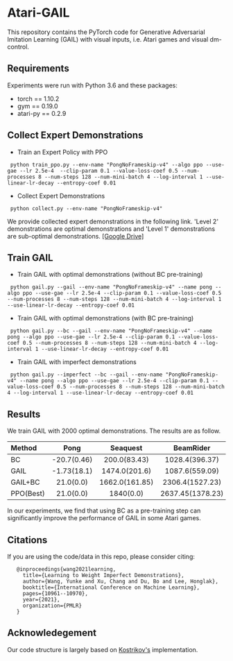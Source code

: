 # Atari-GAIL

This repository contains the PyTorch code for Generative Adversarial Imitation Learning (GAIL) with visual inputs, i.e. Atari games and visual dm-control.

## Requirements
Experiments were run with Python 3.6 and these packages:
* torch == 1.10.2
* gym == 0.19.0
* atari-py == 0.2.9

## Collect Expert Demonstrations

 * Train an Expert Policy with PPO
 ```
  python train_ppo.py --env-name "PongNoFrameskip-v4" --algo ppo --use-gae --lr 2.5e-4  --clip-param 0.1 --value-loss-coef 0.5 --num-processes 8 --num-steps 128 --num-mini-batch 4 --log-interval 1 --use-linear-lr-decay --entropy-coef 0.01
 ```

 * Collect Expert Demonstrations
 ```
  python collect.py --env-name "PongNoFrameskip-v4"
 ```

We provide collected expert demonstrations in the following link. 'Level 2' demonstrations are optimal demonstrations and 'Level 1' demonstrations are sub-optimal demonstrations. [[Google Drive]](https://drive.google.com/drive/folders/1nlUf471Cp0g7N3JRy0lKnBJNnzJaEqY-?usp=sharing)

## Train GAIL

* Train GAIL with optimal demonstrations (without BC pre-training)
 ```
  python gail.py --gail --env-name "PongNoFrameskip-v4" --name pong --algo ppo --use-gae --lr 2.5e-4 --clip-param 0.1 --value-loss-coef 0.5 --num-processes 8 --num-steps 128 --num-mini-batch 4 --log-interval 1 --use-linear-lr-decay --entropy-coef 0.01
 ```

* Train GAIL with optimal demonstrations (with BC pre-training)
 ```
  python gail.py --bc --gail --env-name "PongNoFrameskip-v4" --name pong --algo ppo --use-gae --lr 2.5e-4 --clip-param 0.1 --value-loss-coef 0.5 --num-processes 8 --num-steps 128 --num-mini-batch 4 --log-interval 1 --use-linear-lr-decay --entropy-coef 0.01
 ```

* Train GAIL with imperfect demonstrations
 ```
  python gail.py --imperfect --bc --gail --env-name "PongNoFrameskip-v4" --name pong --algo ppo --use-gae --lr 2.5e-4 --clip-param 0.1 --value-loss-coef 0.5 --num-processes 8 --num-steps 128 --num-mini-batch 4 --log-interval 1 --use-linear-lr-decay --entropy-coef 0.01
 ```

## Results

We train GAIL with 2000 optimal demonstrations. The results are as follow. 

| Method    | Pong | Seaquest | BeamRider | Hero | Qbert |
| :---      |:---: | :---:    |  :---:    | :---:| :---: |
|   BC      | -20.7(0.46) | 200.0(83.43) | 1028.4(396.37) | 7782.5(50.56) | 11420.0(3420.0) |
| GAIL      |  -1.73(18.1)| 1474.0(201.6)| 1087.6(559.09) | 13942.5(67.13)| 8027.27(24.9)   |
| GAIL+BC   | 21.0(0.0) | 1662.0(161.85) | 2306.4(1527.23) | 20020(22.91) | 13225.0(1347.22) |
| PPO(Best) | 21.0(0.0)| 1840(0.0)| 2637.45(1378.23)| 27814.09(46.01) | 15268.18(127.07) |

In our experiments, we find that using BC as a pre-training step can significantly improve the performance of GAIL in some Atari games.

## Citations

If you are using the code/data in this repo, please consider citing:

       @inproceedings{wang2021learning,
         title={Learning to Weight Imperfect Demonstrations},
         author={Wang, Yunke and Xu, Chang and Du, Bo and Lee, Honglak},
         booktitle={International Conference on Machine Learning},
         pages={10961--10970},
         year={2021},
         organization={PMLR}
       }

## Acknowledegement
Our code structure is largely based on [Kostrikov's](https://github.com/ikostrikov/pytorch-a2c-ppo-acktr-gail) implementation.
